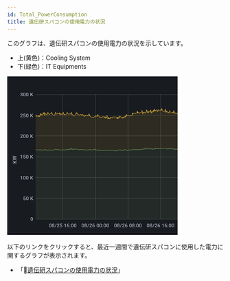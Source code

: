```yaml
---
id: Total_PowerConsumption
title: 遺伝研スパコンの使用電力の状況
---
```


このグラフは、遺伝研スパコンの使用電力の状況を示しています。

- 上(黄色)：Cooling System
- 下(緑色)：IT Equipments

![](Total_PowerConsumption.png)


以下のリンクをクリックすると、最近一週間で遺伝研スパコンに使用した電力に関するグラフが表示されます。

- 「&#x1f517;<a href="https://sc2.ddbj.nig.ac.jp/grafana/dashboard/snapshot/U6A0L1zFSnyoNHaEAGDwfTNNDKQi4Edj?orgId=1&kiosk">遺伝研スパコンの使用電力の状況</a>」
